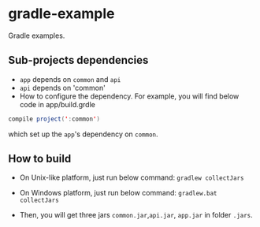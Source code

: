 # gradle-example
Gradle examples.

## Sub-projects dependencies
* `app` depends on `common` and `api`
* `api` depends on 'common'
* How to configure the dependency. For example, you will find below code in app/build.grdle
```java
compile project(':common')
```
which set up the `app`'s dependency on `common`.

## How to build
* On Unix-like platform, just run below command:
`gradlew collectJars`

* On Windows platform, just run below command:
`gradlew.bat collectJars`

* Then, you will get three jars `common.jar`,`api.jar`, `app.jar` in folder `.jars`.
